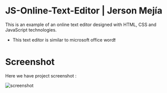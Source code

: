# JS-Online-Text-Editor | Jerson Mejía

This is an example of an online text editor designed with HTML, CSS and JavaScript technologies.

- This text editor is similar to microsoft office word❗️

# Screenshot
Here we have project screenshot :

![screenshot](https://github.com/Jersonwm/JS-Online-Text-Editor/assets/9126710/43ab71f8-f1fc-46b6-af33-d06c25b16f2f)
